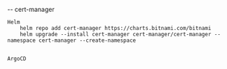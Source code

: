 
-- cert-manager

	Helm
		helm repo add cert-manager https://charts.bitnami.com/bitnami
		helm upgrade --install cert-manager cert-manager/cert-manager --namespace cert-manager --create-namespace


	ArgoCD



